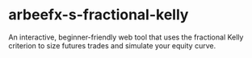# arbeefx-s-fractional-kelly
An interactive, beginner-friendly web tool that uses the fractional Kelly criterion to size futures trades and simulate your equity curve.
